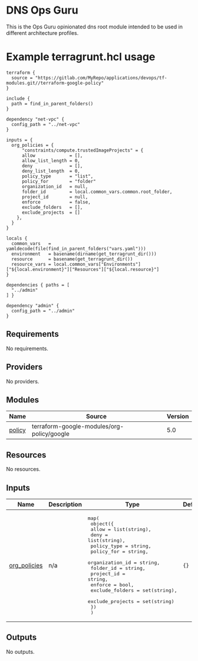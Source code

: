 # DNS Ops Guru
This is the Ops Guru opinionated dns root module intended to be used in different architecture profiles.

# Example terragrunt.hcl usage
```hcl
terraform {
  source = "https://gitlab.com/MyRepo/applications/devops/tf-modules.git//terraform-google-policy"
}

include {
  path = find_in_parent_folders()
}
   
dependency "net-vpc" {
  config_path = "../net-vpc"
}

inputs = {
  org_policies = {
      "constraints/compute.trustedImageProjects" = {
      allow             = [],
      allow_list_length = 0,
      deny              = [],
      deny_list_length  = 0,
      policy_type       = "list",
      policy_for        = "folder"
      organization_id   = null,
      folder_id         = local.common_vars.common.root_folder,
      project_id        = null,
      enforce           = false,
      exclude_folders   = [],
      exclude_projects  = []
    },
  }
}

locals {
  common_vars   = yamldecode(file(find_in_parent_folders("vars.yaml")))
  environment   = basename(dirname(get_terragrunt_dir()))
  resource      = basename(get_terragrunt_dir())
  resource_vars = local.common_vars["Environments"]["${local.environment}"]["Resources"]["${local.resource}"]
}

dependencies { paths = [
  "../admin"
] }

dependency "admin" {
  config_path = "../admin"
}
```

[^]: (autogen_docs_start)
## Requirements

No requirements.

## Providers

No providers.

## Modules

| Name | Source | Version |
|------|--------|---------|
| <a name="module_policy"></a> [policy](#module\_policy) | terraform-google-modules/org-policy/google | 5.0 |

## Resources

No resources.

## Inputs

| Name | Description | Type | Default | Required |
|------|-------------|------|---------|:--------:|
| <a name="input_org_policies"></a> [org\_policies](#input\_org\_policies) | n/a | <pre>map(<br>    object({<br>      allow             = list(string),<br>      deny              = list(string),<br>      policy_type       = string,<br>      policy_for        = string,<br>      organization_id   = string,<br>      folder_id         = string,<br>      project_id        = string,<br>      enforce           = bool,<br>      exclude_folders   = set(string),<br>      exclude_projects  = set(string)<br>    })<br>  )</pre> | `{}` | no |

## Outputs

No outputs.

[^]: (autogen_docs_end)
